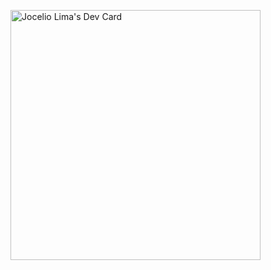 <a href="https://app.daily.dev/jocelio"><img src="https://api.daily.dev/devcards/1b9edf1bfdff4bb29498fa0df4165d7a.png?r=75j" width="400" alt="Jocelio Lima's Dev Card"/></a>
